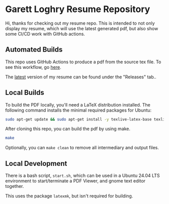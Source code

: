 # Garett Loghry Resume Repository

Hi, thanks for checking out my resume repo. This is intended to not only display my resume, which will use the latest generated pdf, but also show some CI/CD work with GitHub actions.

## Automated Builds

This repo uses GitHub Actions to produce a pdf from the source tex file. To see this workflow, go [here](https://github.com/gloghry/Resume/blob/main/.github/workflows/makefile.yml).

The [latest](https://github.com/gloghry/Resume/releases/tag/latest) version of my resume can be found under the "Releases" tab..

## Local Builds

To build the PDF locally, you'll need a LaTeX distribution installed. The following command installs the minimal required packages for Ubuntu:

```bash
sudo apt-get update && sudo apt-get install -y texlive-latex-base texlive-latex-recommended
```

After cloning this repo, you can build the pdf by using make.

```bash
make
```

Optionally, you can `make clean` to remove all intermediary and output files.

## Local Development

There is a bash script, `start.sh`, which can be used in a Ubuntu 24.04 LTS environment to start/terminate a PDF Viewer, and gnome text editor together.

This uses the package `latexmk`, but isn't required for building.
